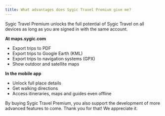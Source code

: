 ```yaml
---
title: What advantages does Sygic Travel Premium give me?
---
```


Sygic Travel Premium unlocks the full potential of Sygic Travel on all devices as long as you are signed in with the same account.

**At maps.sygic.com**

- Export trips to PDF
- Export trips to Google Earth (KML)
- Export trips to navigation systems (GPX)
- Show outdoor and satellite maps

**In the mobile app**

- Unlock full place details
- Get walking directions
- Access itineraries, maps and guides even offline

By buying Sygic Travel Premium, you also support the development of more advanced features to come. Thank you for that! We appreciate it.
